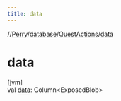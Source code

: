 ```yaml
---
title: data
---
```

//[Perry](../../../index.html)/[database](../index.html)/[QuestActions](index.html)/[data](data.html)



# data



[jvm]\
val [data](data.html): Column&lt;ExposedBlob&gt;




